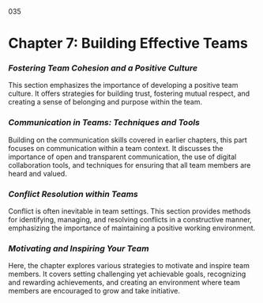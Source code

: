 035

# **Chapter 7: Building Effective Teams**


### ***Fostering Team Cohesion and a Positive Culture***

This section emphasizes the importance of developing a
positive team culture. It offers strategies for building trust, fostering
mutual respect, and creating a sense of belonging and purpose within the team.

### ***Communication in Teams: Techniques and Tools***

Building on the communication skills covered in earlier chapters,
this part focuses on communication within a team context. It discusses the
importance of open and transparent communication, the use of digital
collaboration tools, and techniques for ensuring that all team members are
heard and valued.

### ***Conflict Resolution within Teams***

Conflict is often inevitable in team settings. This section
provides methods for identifying, managing, and resolving conflicts in a
constructive manner, emphasizing the importance of maintaining a positive
working environment.

### ***Motivating and Inspiring Your Team***

Here, the chapter explores various strategies to motivate
and inspire team members. It covers setting challenging yet achievable goals,
recognizing and rewarding achievements, and creating an environment where team
members are encouraged to grow and take initiative.

